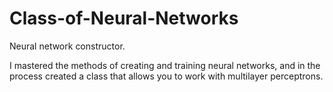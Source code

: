 # Class-of-Neural-Networks
Neural network constructor.

I mastered the methods of creating and training neural networks, and in the process created a class that allows you to work with multilayer perceptrons.
